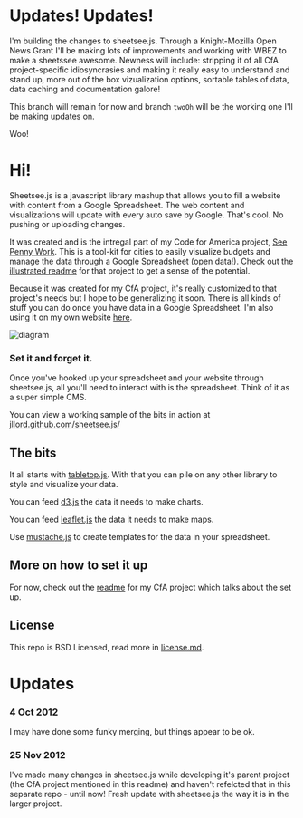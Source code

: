 # Updates! Updates! 

 I'm building the changes to sheetsee.js. Through a Knight-Mozilla Open News Grant I'll be making lots of improvements and working with WBEZ to make a sheetssee awesome. Newness will include: stripping it of all CfA project-specific idiosyncrasies and making it really easy to understand and stand up, more out of the box vizualization options, sortable tables of data, data caching and documentation galore!

 This branch will remain for now and branch `twoOh` will be the working one I'll be making updates on. 

 Woo!

# Hi!

Sheetsee.js is a javascript library mashup that allows you to fill a website with content from a Google Spreadsheet. The web content and visualizations will update with every auto save by Google. That's cool. No pushing or uploading changes. 

It was created and is the intregal part of my Code for America project, [See Penny Work](http://www.seepennywork.in). This is a tool-kit for cities to easily visualize budgets and manage the data through a Google Spreadsheet (open data!). Check out the [illustrated readme](http://www.github.com/codeforamerica/wp-splost) for that project to get a sense of the potential. 

Because it was created for my CfA project, it's really customized to that project's needs  but I hope to be generalizing it soon. There is all kinds of stuff you can do once you have data in a Google Spreadsheet. I'm also using it on my own website [here](http://www.jlord.us/dashboard).

![diagram](https://raw.github.com/jllord/sheetsee.js/master/images/sheetsee_diagram.png)

### Set it and forget it. 

Once you've hooked up your spreadsheet and your website through sheetsee.js, all you'll need to interact with is the spreadsheet. Think of it as a super simple CMS. 

You can view a working sample of the bits in action at [jllord.github.com/sheetsee.js/](http://jllord.github.com/sheetsee.js/)

## The bits

It all starts with [tabletop.js](http://builtbybalance.com/Tabletop/). With that you can pile on any other library to style and visualize your data. 

You can feed [d3.js](http://d3js.org/) the data it needs to make charts. 

You can feed [leaflet.js](http://leaflet.cloudmade.com/) the data it needs to make maps.

Use [mustache.js](http://mustache.github.com/) to create templates for the data in your spreadsheet.


## More on how to set it up

For now, check out the [readme](http://www.github.com/codeforamerica/wp-splost) for my CfA project which talks about the set up. 

## License 

This repo is BSD Licensed, read more in [license.md](https://github.com/jllord/sheetsee.js/blob/master/license.md).

# Updates

### 4 Oct 2012

I may have done some funky merging, but things appear to be ok. 

### 25 Nov 2012 

I've made many changes in sheetsee.js while developing it's parent project (the CfA project mentioned in this readme) and haven't refelcted that in this separate repo - until now! Fresh update with sheetsee.js the way it is in the larger project.

